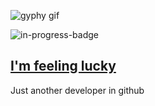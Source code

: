 ![gyphy gif](https://media1.giphy.com/media/l3OjOmQ7k0Ounzi8T6/giphy.gif?cid=bfae73224e7826c587b15b0d2bea61d6334be78632aa7b46&rid=giphy.gif&ct=g)

![in-progress-badge](https://img.shields.io/badge/IN-PROGRESS-brightgreen)

## [I'm feeling lucky](https://fct5mvs0s5.execute-api.us-east-2.amazonaws.com)

Just another developer in github
